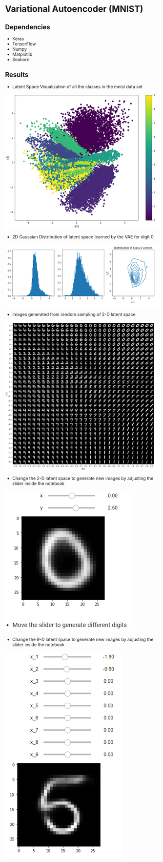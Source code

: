 # Variational Autoencoder (MNIST)

## Dependencies
- Keras
- TensorFlow
- Numpy
- Matplotlib
- Seaborn

## Results
- Latent Space Visualization of all the classes in the mnist data set

![alt text](https://github.com/Ankit-Kumar-Saini/Deep_Learning/blob/main/Image_Samples/Latent_Space_Visualization.PNG)

- 2D Gaussian Distribution of latent space learned by the VAE for digit 0

![alt text](https://github.com/Ankit-Kumar-Saini/Deep_Learning/blob/main/Image_Samples/Gaussian_Distribution.PNG)

- Images generated from random sampling of 2-D latent space

![alt text](https://github.com/Ankit-Kumar-Saini/Deep_Learning/blob/main/Image_Samples/Image_Generation.PNG) 

- Change the 2-D latent space to generate new images by adjusting the slider inside the notebook

![alt text](https://github.com/Ankit-Kumar-Saini/Deep_Learning/blob/main/Image_Samples/Change_2D_Latent_Space.PNG) 

- Change the 9-D latent space to generate new images by adjusting the slider inside the notebook

![alt text](https://github.com/Ankit-Kumar-Saini/Deep_Learning/blob/main/Image_Samples/Change_9D_Latent_Space.PNG) 